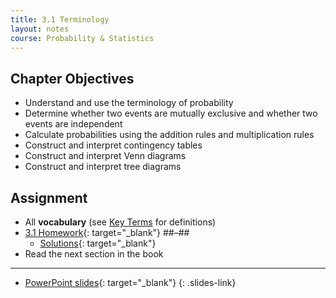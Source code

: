 ```yaml
---
title: 3.1 Terminology
layout: notes
course: Probability & Statistics
---
```


## Chapter Objectives

- Understand and use the terminology of probability
- Determine whether two events are mutually exclusive and whether two events are independent
- Calculate probabilities using the addition rules and multiplication rules
- Construct and interpret contingency tables
- Construct and interpret Venn diagrams
- Construct and interpret tree diagrams

## Assignment

- All **vocabulary** (see [Key Terms](https://openstax.org/books/statistics/pages/3-key-terms) for definitions)
- [3.1 Homework](){: target="_blank"} ##–##
  - [Solutions](https://manville.instructure.com/courses/5660/files?preview=780645){: target="_blank"}
- Read the next section in the book

---

- [PowerPoint slides](){: target="_blank"}
{: .slides-link}
